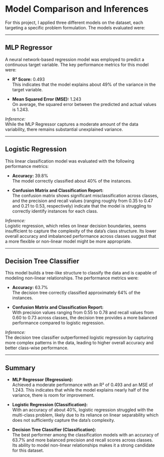 # Model Comparison and Inferences

For this project, I applied three different models on the dataset, each targeting a specific problem formulation. The models evaluated were:

---

## MLP Regressor

A neural network-based regression model was employed to predict a continuous target variable. The key performance metrics for this model were:

- **R² Score:** 0.493  
  This indicates that the model explains about 49% of the variance in the target variable.

- **Mean Squared Error (MSE):** 1.243  
  On average, the squared error between the predicted and actual values is 1.243.

*Inference:*  
While the MLP Regressor captures a moderate amount of the data variability, there remains substantial unexplained variance.

---

## Logistic Regression

This linear classification model was evaluated with the following performance metrics:

- **Accuracy:** 39.8%  
  The model correctly classified about 40% of the instances.

- **Confusion Matrix and Classification Report:**  
  The confusion matrix shows significant misclassification across classes, and the precision and recall values (ranging roughly from 0.35 to 0.47 and 0.21 to 0.53, respectively) indicate that the model is struggling to correctly identify instances for each class.

*Inference:*  
Logistic regression, which relies on linear decision boundaries, seems insufficient to capture the complexity of the data’s class structure. Its lower overall accuracy and imbalanced performance across classes suggest that a more flexible or non-linear model might be more appropriate.

---

## Decision Tree Classifier

This model builds a tree-like structure to classify the data and is capable of modeling non-linear relationships. The performance metrics were:

- **Accuracy:** 63.7%  
  The decision tree correctly classified approximately 64% of the instances.

- **Confusion Matrix and Classification Report:**  
  With precision values ranging from 0.55 to 0.78 and recall values from 0.60 to 0.73 across classes, the decision tree provides a more balanced performance compared to logistic regression.

*Inference:*  
The decision tree classifier outperformed logistic regression by capturing more complex patterns in the data, leading to higher overall accuracy and better class-wise performance.

---

## Summary

- **MLP Regressor (Regression):**  
  Achieved a moderate performance with an R² of 0.493 and an MSE of 1.243. This indicates that while the model explains nearly half of the variance, there is room for improvement.

- **Logistic Regression (Classification):**  
  With an accuracy of about 40%, logistic regression struggled with the multi-class problem, likely due to its reliance on linear separability which does not sufficiently capture the data’s complexity.

- **Decision Tree Classifier (Classification):**  
  The best performer among the classification models with an accuracy of 63.7% and more balanced precision and recall scores across classes. Its ability to model non-linear relationships makes it a strong candidate for this dataset.

